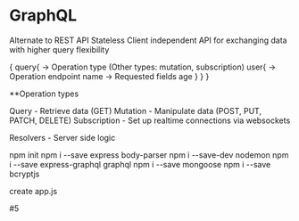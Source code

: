 # GraphQL

Alternate to REST API
Stateless
Client independent API for exchanging data with higher query flexibility


{
    query{ -> Operation type (Other types: mutation, subscription)
        user{ -> Operation endpoint
            name -> Requested fields
            age
        }
    }
}

**Operation types

Query - Retrieve data (GET)
Mutation - Manipulate data (POST, PUT, PATCH, DELETE)
Subscription - Set up realtime connections via websockets

Resolvers - Server side logic


npm init
npm i --save express  body-parser
npm i --save-dev nodemon
npm i --save express-graphql  graphql
npm i --save mongoose
npm i --save bcryptjs

create app.js

#5